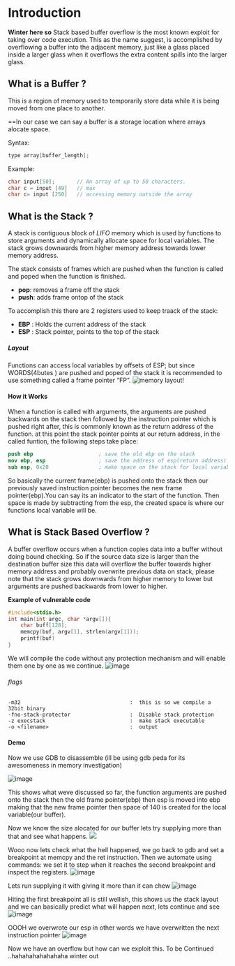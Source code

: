 
# Introduction
**Winter here so** 
Stack based buffer overflow is the most known exploit for taking over code execution. This as the name suggest, is accomplished by overflowing a buffer into the adjacent memory, just like a glass placed inside a larger glass when it overflows the extra content spills into the larger glass.

## What is a Buffer ?
This is a region of memory used to temporarily store data while it is being moved from one place to another. 

==In our case we can say a buffer is a storage location where arrays alocate space.

Syntax: 
```c
type array[buffer_length];
```

Example:
```c
char input[50];       // An array of up to 50 characters. 
char c = input [49]   // max
char c= input [250]   // accessing memory outside the array
```

## What is the Stack ?
A stack is contiguous block of _LIFO_ memory which is used by functions to store arguments and dynamically allocate space for local variables. The stack grows downwards from higher memory address towards lower memory address.

The stack consists of frames which are pushed when the function is called and poped when the function is finished.
- **pop**: removes a frame off the stack  
- **push**: adds frame ontop of the stack

To accomplish this there are 2 registers used to keep traack of the stack:
- **EBP** : Holds the current address of the stack
- **ESP** :  Stack pointer, points to the top of the stack

##### Layout

Functions can access local variables by offsets of ESP; but since WORDS(4butes ) are pushed and poped
of the stack it is recommended to use something called a frame pointer “FP”.
![memory layout!](../assets/stack-memorylayout.jpeg)

#### How it Works
When a function is called with arguments, the arguments are pushed backwards on the stack then followed by the instruction pointer  which  is pushed right after, this is commonly known as the return address of the function. at this point the stack pointer points at our return address, in the called funtion, the following steps take place:
```nasm
push ebp                     ; save the old ebp on the stack
mov ebp, esp                 ; save the address of esp(return address) to ebp
sub esp, 0x20                ; make space on the stack for local variables

```
So basically the current frame(ebp) is pushed onto the stack then our previously saved instruction pointer becomes the new frame pointer(ebp).You can say its an indicator to the start of the function. Then space is made by subtracting from the esp, the created space is where our functions local variable will be.


## What is Stack Based Overflow  ?
A buffer overflow occurs when a function copies data into a buffer without doing bound checking. So if the source data size is larger than the destination buffer size this data will overflow the buffer towards higher memory address and probably overwrite previous data on stack, please note that the stack grows downwards from higher memory to lower but arguments are pushed backwards from lower to higher. 

**Example of  vulnerable code**
```c
#include<stdio.h>
int main(int argc, char *argv[]){
	char buff[128];
	memcpy(buf, argv[1], strlen(argv[1]));
	printf(buf)
}
```
We will compile the code without any protection mechanism and will enable them one by one as we continue.
![image](https://github.com/fr334aks-TTW/15-days-of-hacking/blob/main/Winter/assets/Pasted%20image%2020220314151215.png)
###### flags
```
-m32                                   :  this is so we compile a 32bit binary
-fno-stack-protector                   :  Disable stack protection
-z execstack                           :  make stack executable
-o <filename>                          :  output
```

#### Demo
Now we use GDB to disassemble (ill be using gdb peda for its awesomeness in memory investigation)

![image](../assets/Pasted%20image%2020220314153111.png) 

This shows what weve discussed so far, the function arguments are pushed onto the stack then the old frame pointer(ebp) then esp is moved into ebp making that the new frame pointer then space of 140 is created for the local variable(our buffer).

Now we know the size alocated for our buffer lets try supplying more than that and see what happens.
![](../assets/Pasted%20image%2020220314153859.png)


Wooo now lets check what the hell happened, we go back to gdb and set a breakpoint at memcpy and the ret instruction. Then we automate using commands: we set it to step when it reaches the second breakpoint and inspect the registers.
![image](../assets/Pasted%20image%2020220314160011.png)

Lets run supplying it with giving it more than it can chew
![image](../assets/Pasted%20image%2020220314160848.png)

Hiting the first breakpoint all is still wellish, this shows us the stack layout and we can basically predict what will happen next, lets continue and see
![image](../assets/Pasted%20image%2020220314161038.png)

OOOH we overwrote our esp in other words we have overwritten the next instruction pointer
![image](../assets/Pasted%20image%2020220314161319.png)

Now we have an overflow but how can we exploit this. To be Continued ..hahahahahahahaha winter out
